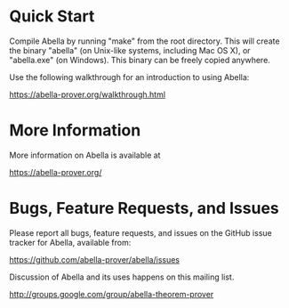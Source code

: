 Quick Start
===========

Compile Abella by running "make" from the root directory. This will
create the binary "abella" (on Unix-like systems, including Mac OS X),
or "abella.exe" (on Windows). This binary can be freely copied
anywhere.

Use the following walkthrough for an introduction to using Abella:

  https://abella-prover.org/walkthrough.html


More Information
================

More information on Abella is available at

  https://abella-prover.org/


Bugs, Feature Requests, and Issues
==================================

Please report all bugs, feature requests, and issues on the GitHub
issue tracker for Abella, available from:

  https://github.com/abella-prover/abella/issues


Discussion of Abella and its uses happens on this mailing list.

  http://groups.google.com/group/abella-theorem-prover
